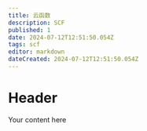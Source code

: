 ```yaml
---
title: 云函数
description: SCF
published: 1
date: 2024-07-12T12:51:50.054Z
tags: scf
editor: markdown
dateCreated: 2024-07-12T12:51:50.054Z
---
```


# Header
Your content here